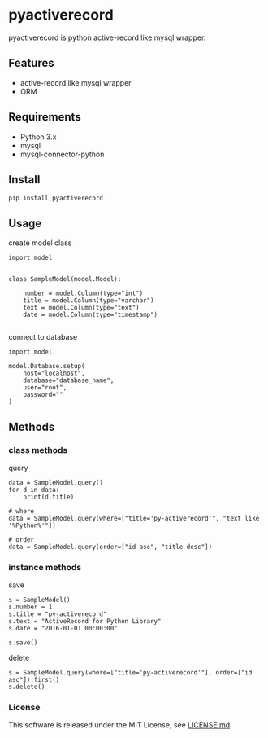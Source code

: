 # pyactiverecord
pyactiverecord is python active-record like mysql wrapper.

## Features

- active-record like mysql wrapper
- ORM

## Requirements

- Python 3.x
- mysql
- mysql-connector-python

## Install

```
pip install pyactiverecord
```

## Usage
create model class
```
import model


class SampleModel(model.Model):

    number = model.Column(type="int")
    title = model.Column(type="varchar")
    text = model.Column(type="text")
    date = model.Column(type="timestamp")
    
```
connect to database
```
import model

model.Database.setup(
    host="localhost",
    database="database_name",
    user="root",
    password=""
)
```

## Methods
### class methods
query
```
data = SampleModel.query()
for d in data:
    print(d.title)

# where
data = SampleModel.query(where=["title='py-activerecord'", "text like '%Python%'"])

# order
data = SampleModel.query(order=["id asc", "title desc"])
```
### instance methods
save
```
s = SampleModel()
s.number = 1
s.title = "py-activerecord"
s.text = "ActiveRecord for Python Library"
s.date = "2016-01-01 00:00:00"

s.save()
```
delete
```
s = SampleModel.query(where=["title='py-activerecord'"], order=["id asc"]).first()
s.delete()
```

### License
This software is released under the MIT License, see [LICENSE.md](./LICENSE.md)
